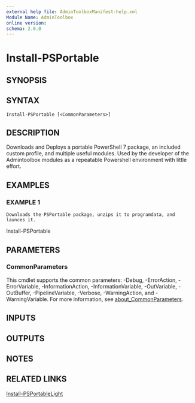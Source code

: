 ```yaml
---
external help file: AdminToolboxManifest-help.xml
Module Name: AdminToolbox
online version:
schema: 2.0.0
---
```


# Install-PSPortable

## SYNOPSIS

## SYNTAX

```
Install-PSPortable [<CommonParameters>]
```

## DESCRIPTION
Downloads and Deploys a portable PowerShell 7 package, an included custom profile, and multiple useful modules.
Used by the developer of the Admintoolbox modules as a repeatable Powershell environment with little effort.

## EXAMPLES

### EXAMPLE 1
```
Downloads the PSPortable package, unzips it to programdata, and launces it.
```

Install-PSPortable

## PARAMETERS

### CommonParameters
This cmdlet supports the common parameters: -Debug, -ErrorAction, -ErrorVariable, -InformationAction, -InformationVariable, -OutVariable, -OutBuffer, -PipelineVariable, -Verbose, -WarningAction, and -WarningVariable. For more information, see [about_CommonParameters](http://go.microsoft.com/fwlink/?LinkID=113216).

## INPUTS

## OUTPUTS

## NOTES

## RELATED LINKS

[Install-PSPortableLight]()

